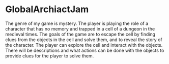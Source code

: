 # GlobalArchiactJam

The genre of my game is mystery. The player is playing the role of a character that has no memory and trapped in a cell of a dungeon in the medieval times. The goals of the game are to escape the cell by finding clues from the objects in the cell and solve them, and to reveal the story of the character. The player can explore the cell and interact with the objects. There will be descriptions and what actions can be done with the objects to provide clues for the player to solve them.
